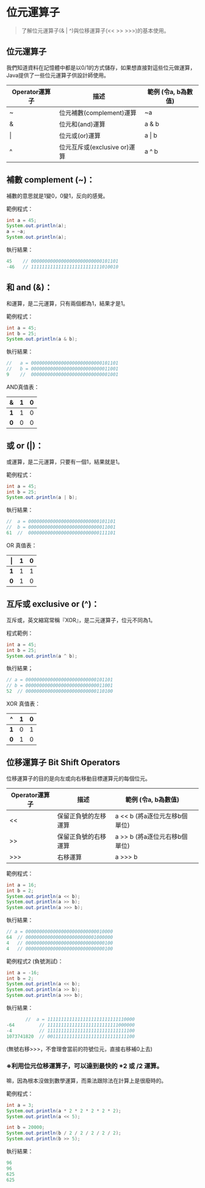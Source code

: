 # 位元運算子

> 了解位元運算子(& | ^)與位移運算子(<< >> >>>)的基本使用。

## 位元運算子

我們知道資料在記憶體中都是以0/1的方式儲存，如果想直接對這些位元做運算，Java提供了一些位元運算子供設計師使用。

| Operator運算子 | 描述                    | 範例 (令a, b為數值) |
| ----------- | --------------------- | ------------- |
| \~          | 位元補數(complement)運算    | \~a           |
| &           | 位元和(and)運算            | a & b         |
| \|          | 位元或(or)運算             | a \| b        |
| ^           | 位元互斥或(exclusive or)運算 | a ^ b         |

## 補數 complement (\~)：

補數的意思就是1變0，0變1，反向的感覺。

範例程式：

```java
int a = 45;
System.out.println(a);
a = ~a;
System.out.println(a);
```

執行結果：

```java
45    // 00000000000000000000000000101101
-46   // 11111111111111111111111111010010
```

## 和 and (&)：

和運算，是二元運算，只有兩個都為1，結果才是1。

範例程式：

```java
int a = 45;
int b = 25;
System.out.println(a & b);
```

執行結果：

```java
//   a = 00000000000000000000000000101101
//   b = 00000000000000000000000000011001
9    //  00000000000000000000000000001001
```

AND真值表：

| **&** | **1** | **0** |
| ----- | ----- | ----- |
| **1** | 1     | 0     |
| **0** | 0     | 0     |

## 或 or (|)：

或運算，是二元運算，只要有一個1，結果就是1。

範例程式：

```java
int a = 45;
int b = 25;
System.out.println(a | b);
```

執行結果：

```java
//  a = 00000000000000000000000000101101
//  b = 00000000000000000000000000011001
61  //  00000000000000000000000000111101
```

OR 真值表：

| **\|** | **1** | **0** |
| ------ | ----- | ----- |
| **1**  | 1     | 1     |
| **0**  | 1     | 0     |

## 互斥或 exclusive or (^)：

互斥或，英文縮寫常稱『XOR』，是二元運算子，位元不同為1。

程式範例：

```java
int a = 45;
int b = 25;
System.out.println(a ^ b);
```

執行結果；

```java
// a = 00000000000000000000000000101101
// b = 00000000000000000000000000011001
52  // 00000000000000000000000000110100
```

XOR 真值表：

| **^** | **1** | **0** |
| ----- | ----- | ----- |
| **1** | 0     | 1     |
| **0** | 1     | 0     |

## 位移運算子 Bit Shift Operators

位移運算子的目的是向左或向右移動目標運算元的每個位元。

| Operator運算子 | 描述         | 範例 (令a, b為數值)        |   |
| ----------- | ---------- | -------------------- | - |
| <<          | 保留正負號的左移運算 | a << b (將a逐位元左移b個單位) |   |
| >>          | 保留正負號的右移運算 | a >> b (將a逐位元右移b個單位) |   |
| >>>         | 右移運算       | a >>> b              |   |

範例程式：

```java
int a = 16;
int b = 2;
System.out.println(a << b);
System.out.println(a >> b);
System.out.println(a >>> b);
```

執行結果：

```java
// a = 00000000000000000000000000010000
64  // 00000000000000000000000001000000
4   // 00000000000000000000000000000100
4   // 00000000000000000000000000000100
```

範例程式2 (負號測試)：

```java
int a = -16;
int b = 2;
System.out.println(a << b);
System.out.println(a >> b);
System.out.println(a >>> b);
```

執行結果：

```java
       //  a = 11111111111111111111111111110000
-64         // 11111111111111111111111111000000
-4          // 11111111111111111111111111111100
1073741820  // 00111111111111111111111111111100
```

(無號右移>>>，不會理會當前的符號位元，直接右移補0上去)

### ※利用位元位移運算子，可以達到最快的 \*2 或 /2 運算。

嘛，因為根本沒做到數學運算，而乘法跟除法在計算上是很廢時的。

範例程式：

```java
int a = 3;
System.out.println(a * 2 * 2 * 2 * 2 * 2);  
System.out.println(a << 5);

int b = 20000;
System.out.println(b / 2 / 2 / 2 / 2 / 2);
System.out.println(b >> 5);
```

執行結果：

```java
96
96
625
625
```

